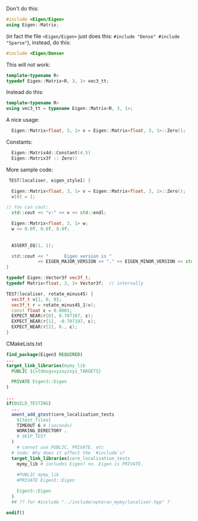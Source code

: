Don't do this:
```c++
#include <Eigen/Eigen>
using Eigen::Matrix;
```
(in fact the file `<Eigen/Eigen>` just does this: `#include "Dense" #include "Sparse"`),
instead, do this:
```C++
#include <Eigen/Dense>
```

This will not work:
```c++
template<typename R>
typedef Eigen::Matrix<R, 3, 1> vec3_tt;
```
Instead do this:
```c++
template<typename R>
using vec3_tt = typename Eigen::Matrix<R, 3, 1>;
```


A nice usage:
```c++
  Eigen::Matrix<float, 3, 1> v = Eigen::Matrix<float, 3, 1>::Zero();
```

Constants:
```c++
  Eigen::Matrix4d::Constant(4.5)
  Eigen::Matrix3f :: Zero()
```

More sample code:
```c++
 TEST(localiser, eigen_style1) {

  Eigen::Matrix<float, 3, 1> v = Eigen::Matrix<float, 3, 1>::Zero();
  v[0] = 1;

// You can cout:
  std::cout << "v:" << v << std::endl;

  Eigen::Matrix<float, 3, 1> w;
  w << 0.0f, 0.0f, 0.0f;
  
  
  ASSERT_EQ(1, 1);

  std::cout << "      Eigen version is "
            << EIGEN_MAJOR_VERSION << "." << EIGEN_MINOR_VERSION << std::endl;
}
```


```c++
typedef Eigen::Vector3f vec3f_t;
typedef Matrix<float, 3, 1> Vector3f;  // internally
```

```c++
TEST(localiser, rotate_minus45) {
  vec3f_t v{1, 0, 0};
  vec3f_t r = rotate_minus45_1(v);
  const float ε = 0.0001;
  EXPECT_NEAR(r[0], 0.707107, ε);
  EXPECT_NEAR(r[1], -0.707107, ε);
  EXPECT_NEAR(r[2], 0., ε);
}
```


CMakeLists.txt
```cmake
find_package(Eigen3 REQUIRED)
...
target_link_libraries(mymy_lib
  PUBLIC ${stdmsgsxyzxyzxyz_TARGETS}

  PRIVATE Eigen3::Eigen
)

...
if(BUILD_TESTING)
  ...
  ament_add_gtest(core_localisation_tests
    ${test_files}
    TIMEOUT 6 # (seconds)
    WORKING_DIRECTORY .
    # SKIP_TEST
  )
    # cannot use PUBLIC, PRIVATE. etc
  # todo: Why does it affect the `#include`s?
  target_link_libraries(core_localisation_tests
    mymy_lib # includes Eigen? no. Eigen is PRIVATE.
  
    #PUBLIC mymy_lib
    #PRIVATE Eigen3::Eigen

    Eigen3::Eigen
  )
  ## ?? for #include "../include/opteran_mymy/localiser.hpp" ?

endif()
```
